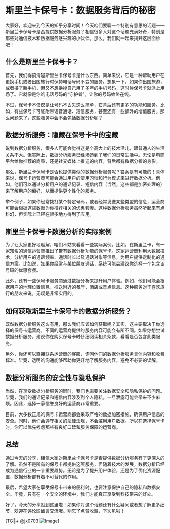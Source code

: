 # 斯里兰卡保号卡：数据服务背后的秘密

大家好，欢迎来到今天的知乎分享时间！今天咱们要聊一个特别有意思的话题——斯里兰卡保号卡是否提供数据分析服务？相信很多人对这个话题充满好奇，特别是那些对通信技术和数据服务感兴趣的小伙伴。那么，我们就一起来揭开这层面纱吧！

## 什么是斯里兰卡保号卡？

首先，我们得搞清楚斯里兰卡保号卡是什么东西。简单来说，它是一种帮助用户在更换手机或者出国旅行时保持电话号码不变的服务。想象一下，如果你出国旅游，或者换了新手机，但又不想换掉自己用了多年的手机号码，这时候保号卡就派上用场了。它就像是你的电话号码的“守护者”，让你的号码始终在线。

不过，保号卡不仅仅是让号码不丢失这么简单，它背后还有更多的功能和服务。比如，有些保号卡可能附带语音通话、短信服务，甚至还有一些额外的增值服务。那么问题来了，这些服务中会不会包括数据分析呢？

## 数据分析服务：隐藏在保号卡中的宝藏

说到数据分析服务，很多人可能会觉得这是个高大上的技术活儿，跟普通人的生活关系不大。但实际上，数据分析服务已经渗透到了我们的日常生活中。无论是电商平台给你推荐的商品，还是社交媒体上推送的内容，背后都有数据分析的身影。

那么，斯里兰卡保号卡是否也提供类似的数据分析服务呢？答案是有可能的！具体来说，保号卡运营商可能会通过用户的使用习惯和行为模式来进行数据分析。例如，他们可以通过分析用户的通话记录、短信内容（当然，这些都是加密处理的）来了解用户的偏好，从而提供更个性化的服务。

举个例子，如果你经常拨打某个特定号码，或者经常发送某些类型的信息，运营商可能会根据这些数据为你推荐相关的优惠套餐。这种数据分析服务虽然听起来有点科幻，但实际上已经在很多地方得到了应用。

## 斯里兰卡保号卡数据分析的实际案例

为了让大家更好地理解，咱们不妨来看看一些实际案例。比如，在斯里兰卡，有一家知名的通信运营商推出了带有数据分析功能的保号卡。这家运营商利用大数据技术，分析用户的通话频率、通话时长以及通话对象等信息，为用户提供定制化的通信方案。比如说，如果你经常与某位朋友通话，系统可能会建议你选择一个包含该号码的优惠套餐。

此外，还有一些保号卡服务商通过数据分析来提升用户体验。例如，他们可能会根据用户的地理位置信息，推送附近的餐厅、酒店或景点信息。这种服务对于喜欢旅行的朋友来说，无疑是非常实用的。

## 如何获取斯里兰卡保号卡的数据分析服务？

既然数据分析服务这么有用，那么我们应该如何获取呢？其实，这主要取决于你选择的保号卡运营商。不同的运营商提供的服务内容可能会有所不同。如果你想尝试数据分析服务，建议你在购买保号卡时仔细阅读相关条款，看看是否包含此类服务。

另外，你还可以直接联系运营商的客服，询问他们的数据分析服务具体内容和收费标准。毕竟，透明的沟通能够帮助你更好地了解服务内容，避免不必要的误解。

## 数据分析服务的安全性与隐私保护

当然，在享受数据分析服务的同时，我们也需要关注数据安全和隐私保护的问题。毕竟，我们的通话记录和短信内容涉及到个人隐私，一旦泄露可能会带来不少麻烦。因此，选择一家信誉良好的运营商非常重要。

目前，大多数正规的保号卡运营商都会采取严格的数据加密措施，确保用户信息的安全。同时，他们会遵守相关的法律法规，不会滥用用户数据。所以在选择保号卡时，你可以优先考虑那些有良好口碑和服务保障的运营商。

## 总结

通过今天的分享，相信大家对斯里兰卡保号卡是否提供数据分析服务有了更深入的了解。虽然不是所有的保号卡都提供这项服务，但随着技术的发展，数据分析已经成为通信行业的一个重要趋势。无论是为了提升用户体验，还是为了优化资源配置，数据分析都有着不可替代的作用。

最后，希望大家在享受保号卡带来的便利时，也要注意保护自己的隐私和数据安全。毕竟，只有在一个安全的环境中，我们才能真正享受到科技带来的好处。

好了，今天的分享就到这里啦！如果你对这个话题还有什么疑问或者想了解更多细节，欢迎在评论区留言交流哦。别忘了点赞收藏，下次见啦！

[TG💪+ @jx0703 ![Image](https://github.com/user-attachments/assets/dbca1d08-cadb-493c-b0ec-ad6f7a83f270)]